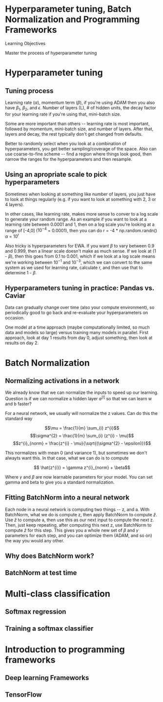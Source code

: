 # Hyperparameter tuning, Batch Normalization and Programming Frameworks
Learning Objectives

Master the process of hyperparameter tuning
# Hyperparameter tuning
## Tuning process
Learning rate ($\alpha$), momentum term ($\beta$), if you're using ADAM then you also have $\beta_{1}$, $\beta_{2}$, and $\epsilon$. Number of layers (L), # of hidden units, the decay factor for your learning rate if you're using that, mini-batch size.

Some are more important than others -- learning rate is most important, followed by momentum, mini-batch size, and number of layers. After that, layers and decay, the rest typically don't get changed from defaults.

Better to randomly select when you look at a combination of hyperparameters, you get better sampling/coverage of the space. Also can use coarse-to-fine scheme -- find a region where things look good, then narrow the ranges for the hyperparameters and then resample.
## Using an apropriate scale to pick hyperparameters
Sometimes when looking at something like number of layers, you just have to look at things regularly (e.g. if you want to look at something with 2, 3 or 4 layers).

In other cases, like learning rate, makes more sense to conver to a log scale to generate your random range. As an example if you want to look at a learning rate between 0.0001 and 1, then on a log scale you're looking at a range of [-4,0] ($10^{-4}$ = 0.0001), then you can do
r = -4 * np.random.randn()
$\alpha$ = $10^{r}$

Also tricky is hyperparameters for EWA. If you want $\beta$ to vary between 0.9 and 0.999, then a linear scale doesn't make as much sense. If we look at (1 - $\beta$), then this goes from 0.1 to 0.001, which if we look at a log scale means we're working between $10^{-1}$ and $10^{-3}$, which we can convert to the same system as we used for learning rate, calculate r, and then use that to determine 1 - $\beta$.
## Hyperparameters tuning in practice: Pandas vs. Caviar
Data can gradually change over time (also your compute environment), so periodically good to go back and re-evaluate your hyperparameters on occasion.

One model at a time approach (maybe computationally limited, so much data and models so large) versus training many models in parallel. First approach, look at day 1 results from day 0, adjust something, then look at results on day 2.
# Batch Normalization
## Normalizing activations in a network
We already know that we can normalize the inputs to speed up our learning. Question is if we can normalize a hidden layer $a^{[l]}$ so that we can learn w and b faster?

For a neural network, we usually will normalize the z values. Can do this the standard way

$$\mu = \frac{1}{m} \sum_{i} z^{i}$$
$$\sigma^{2} = \frac{1}{m} \sum_{i} (z^{i} - \mu)$$
$$z^{i}_{norm} = \frac{z^{i} - \mu}{\sqrt{(\sigma^{2} - \epsilon)}}$$

This normalizes with mean 0 (and variance 1), but sometimes we don't alwayts want this. In that case, what we can do is to compute

$$ \hat{z^{i}} = \gamma z^{i}_{norm} + \beta$$

Where $\gamma$ and $\beta$ are now learnable parameters for your model. You can set gamma and beta to give you a standard normalization.

## Fitting BatchNorm into a neural network
Each node in a neural network is computing two things -- z, and a. With BatchNorm, what we do is compute z, then apply BatchNorm to compute $\hat{z}$. Use $\hat{z}$ to compute a, then use this as our next input to compute the next z. Then, just keep repeating, after computing this next z, use BatchNorm to compute $\hat{z}$ for this step. This gives you a whole new set of $\beta$ and $\gamma$ parameters for each step, and you can optimize them (ADAM, and so on) the way you would any other.
## Why does BatchNorm work?

## BatchNorm at test time

# Multi-class classification
## Softmax regression

## Training a softmax classifier

# Introduction to programming frameworks
## Deep learning Frameworks

## TensorFlow
